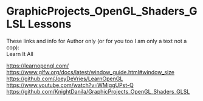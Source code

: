 # GraphicProjects_OpenGL_Shaders_GLSL Lessons



These links and info for Author only (or for you too I am only a text not a cop):  
Learn It All

https://learnopengl.com/
https://www.glfw.org/docs/latest/window_guide.html#window_size
https://github.com/JoeyDeVries/LearnOpenGL
https://www.youtube.com/watch?v=WMiggUPst-Q
https://github.com/KnightDanila/GraphicProjects_OpenGL_Shaders_GLSL

